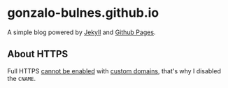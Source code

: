 gonzalo-bulnes.github.io
========================

A simple blog powered by [Jekyll](http://jekyllrb.com/) and [Github Pages](https://pages.github.com).

About HTTPS
-----------

Full HTTPS [cannot be enabled][full-https] with [custom domains][cname], that's why I disabled the `CNAME`.

  [cname]: https://help.github.com/articles/setting-up-a-custom-domain-with-github-pages/
  [full-https]: https://github.com/isaacs/github/issues/156#issuecomment-110490178
